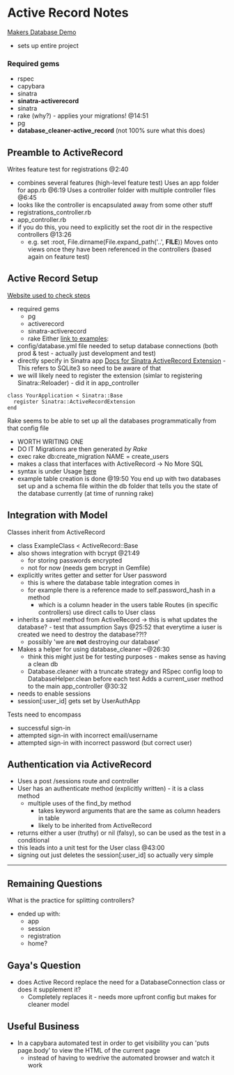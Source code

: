 # Active Record Notes

[Makers Database Demo](https://www.youtube.com/watch?v=CS1jxw51ENE)
  - sets up entire project

### Required gems
  - rspec
  - capybara 
  - sinatra 
  - **sinatra-activerecord**
  - sinatra
  - rake (why?) - applies your migrations! @14:51
  - pg
  - **database_cleaner-active_record** (not 100% sure what this does)

## Preamble to ActiveRecord

Writes feature test for registrations @2:40
  - combines several features (high-level feature test)
Uses an app folder for app.rb @6:19
Uses a controller folder with multiple controller files @6:45
  - looks like the controller is encapsulated away from some other stuff
  - registrations_controller.rb
  - app_controller.rb
  - if you do this, you need to explicitly set the root dir in the respective controllers @13:26
    - e.g. set :root, File.dirname(File.expand_path('..', __FILE__))
Moves onto views once they have been referenced in the controllers (based again on feature test)

## Active Record Setup

[Website used to check steps](https://github.com/sinatra/sinatra-recipes/blob/master/databases/postgresql-activerecord.md)
- required gems
  - pg
  - activerecord
  - sinatra-activerecord
  - rake
Either [link to examples](https://github.com/sinatra/sinatra-recipes/blob/master/databases/postgresql-activerecord.md):
- config/database.yml file needed to setup database connections (both prod & test - actually just development and test)
- directly specify in Sinatra app
[Docs for Sinatra ActiveRecord Extension](https://github.com/sinatra-activerecord/sinatra-activerecord) - This refers to SQLite3 so need to be aware of that
- we will likely need to register the extension (simlar to registering Sinatra::Reloader) - did it in app_controller
```
class YourApplication < Sinatra::Base
  register Sinatra::ActiveRecordExtension
end
```
Rake seems to be able to set up all the databases programmatically from that config file
  - WORTH WRITING ONE
  - DO IT
Migrations are then generated *by Rake*
  - exec rake db:create_migration NAME = create_users
  - makes a class that interfaces with ActiveRecord -> No More SQL
  - syntax is under Usage [here](https://github.com/sinatra-activerecord/sinatra-activerecord#usage)
  - example table creation is done @19:50
You end up with two databases set up and a schema file within the db folder that tells you the state of the database currently (at time of running rake)

## Integration with Model

Classes inherit from ActiveRecord
  - class ExampleClass < ActiveRecord::Base
  - also shows integration with bcrypt @21:49
    - for storing passwords encrypted
    - not for now (needs gem bcrypt in Gemfile)
  - explicitly writes getter and setter for User password
    - this is where the database table integration comes in
    - for example there is a reference made to self.password_hash in a method
      - which is a column header in the users table
Routes (in specific controllers) use direct calls to User class
  - inherits a save! method from ActiveRecord -> this is what updates the database? - test that assumption
Says @25:52 that everytime a iuser is created we need to destroy the database??!?
    - possibly 'we are **not** destroying our database'
  - Makes a helper for using database_cleaner ~@26:30
    - think this might just be for testing purposes - makes sense as having a clean db
     - Database.cleaner with a truncate strategy and RSpec config loop to DatabaseHelper.clean before each test
Adds a current_user method to the main app_controller @30:32
  - needs to enable sessions
  - session[:user_id] gets set by UserAuthApp

Tests need to encompass
  - successful sign-in
  - attempted sign-in with incorrect email/username
  - attempted sign-in with incorrect password (but correct user)

## Authentication via ActiveRecord

- Uses a post /sessions route and controller
- User has an authenticate method (explicitly written) - it is a class method
  - multiple uses of the find_by method
    - takes keyword arguments that are the same as column headers in table
    - likely to be inherited from ActiveRecord
- returns either a user (truthy) or nil (falsy), so can be used as the test in a conditional
- this leads into a unit test for the User class @43:00
- signing out just deletes the session[:user_id] so actually very simple

----------------------
## Remaining Questions

What is the practice for splitting controllers?
  - ended up with:
    - app
    - session
    - registration
    - home?

## Gaya's Question
  - does Active Record replace the need for a DatabaseConnection class or does it supplement it?
    - Completely replaces it - needs more upfront config but makes for cleaner model

## Useful Business
- In a capybara automated test in order to get visibility you can 'puts page.body' to view the HTML of the current page
  - instead of having to wedrive the automated browser and watch it work